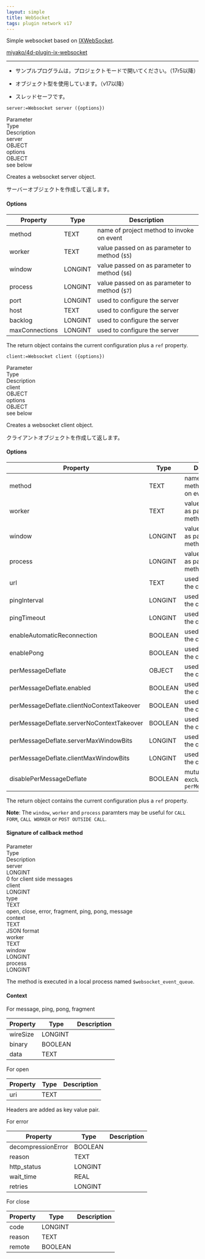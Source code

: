 ```yaml
---
layout: simple
title: WebSocket
tags: plugin network v17
---
```


Simple websocket based on [IXWebSocket](https://github.com/machinezone/IXWebSocket).

<!--more-->

[miyako/4d-plugin-ix-websocket](https://github.com/miyako/4d-plugin-ix-websocket)

---

* サンプルプログラムは，プロジェクトモードで開いてください。（17r5以降）

* オブジェクト型を使用しています。（v17以降）

* スレッドセーフです。

```
server:=Websocket server ({options})
```

<div class="grid">
  <div class="syntax-th cell cell--2">Parameter</div>
  <div class="syntax-th cell cell--2">Type</div>
  <div class="syntax-th cell cell--8">Description</div>
  <div class="syntax-td cell cell--2">server</div>
  <div class="syntax-td cell cell--2">OBJECT</div>
  <div class="syntax-td cell cell--8"></div>  
  <div class="syntax-td cell cell--2">options</div>
  <div class="syntax-td cell cell--2">OBJECT</div>
  <div class="syntax-td cell cell--8">see below</div>   
</div>

Creates a websocket server object.

サーバーオブジェクトを作成して返します。

#### Options

Property|Type|Description
------------|------|----
method|TEXT|name of project method to invoke on event
worker|TEXT|value passed on as parameter to method (``$5``)
window|LONGINT|value passed on as parameter to method (``$6``)
process|LONGINT|value passed on as parameter to method (``$7``)
port|LONGINT|used to configure the server 
host|TEXT|used to configure the server 
backlog|LONGINT|used to configure the server 
maxConnections|LONGINT|used to configure the server 

The return object contains the current configuration plus a ``ref`` property.

```
client:=Websocket client ({options})
```

<div class="grid">
<div class="syntax-th cell cell--2">Parameter</div>
<div class="syntax-th cell cell--2">Type</div>
<div class="syntax-th cell cell--8">Description</div>
<div class="syntax-td cell cell--2">client</div>
<div class="syntax-td cell cell--2">OBJECT</div>
<div class="syntax-td cell cell--8"></div>  
<div class="syntax-td cell cell--2">options</div>
<div class="syntax-td cell cell--2">OBJECT</div>
<div class="syntax-td cell cell--8">see below</div>   
</div>

Creates a websocket client object.

クライアントオブジェクトを作成して返します。

#### Options

Property|Type|Description
------------|------|----
method|TEXT|name of project method to invoke on event
worker|TEXT|value passed on as parameter to method (``$5``)
window|LONGINT|value passed on as parameter to method (``$6``)
process|LONGINT|value passed on as parameter to method (``$7``)
url|TEXT|used to configure the client 
pingInterval|LONGINT|used to configure the client 
pingTimeout|LONGINT|used to configure the client 
enableAutomaticReconnection|BOOLEAN|used to configure the client 
enablePong|BOOLEAN|used to configure the client 
perMessageDeflate|OBJECT|used to configure the client 
perMessageDeflate.enabled|BOOLEAN|used to configure the client 
perMessageDeflate.clientNoContextTakeover|BOOLEAN|used to configure the client 
perMessageDeflate.serverNoContextTakeover|BOOLEAN|used to configure the client 
perMessageDeflate.serverMaxWindowBits|LONGINT|used to configure the client 
perMessageDeflate.clientMaxWindowBits|LONGINT|used to configure the client 
disablePerMessageDeflate|BOOLEAN|mutually excludive with ``perMessageDeflate``

The return object contains the current configuration plus a ``ref`` property.

**Note**: The ``window``, ``worker`` and ``process`` paramters may be useful for ``CALL FORM``,  ``CALL WORKER`` or ``POST OUTSIDE CALL``.

#### Signature of callback method

<div class="grid">
<div class="syntax-th cell cell--2">Parameter</div>
<div class="syntax-th cell cell--2">Type</div>
<div class="syntax-th cell cell--8">Description</div>
<div class="syntax-td cell cell--2">server</div>
<div class="syntax-td cell cell--2">LONGINT</div>
<div class="syntax-td cell cell--8">0 for client side messages</div>  
<div class="syntax-td cell cell--2">client</div>
<div class="syntax-td cell cell--2">LONGINT</div>
<div class="syntax-td cell cell--8"></div>  
<div class="syntax-td cell cell--2">type</div>
<div class="syntax-td cell cell--2">TEXT</div>
<div class="syntax-td cell cell--8">open, close, error, fragment, ping, pong, message</div>   
<div class="syntax-td cell cell--2">context</div>
<div class="syntax-td cell cell--2">TEXT</div>
<div class="syntax-td cell cell--8">JSON format</div>   
<div class="syntax-td cell cell--2">worker</div>
<div class="syntax-td cell cell--2">TEXT</div>
<div class="syntax-td cell cell--8"> </div>   
<div class="syntax-td cell cell--2">window</div>
<div class="syntax-td cell cell--2">LONGINT</div>
<div class="syntax-td cell cell--8"></div>   
<div class="syntax-td cell cell--2">process</div>
<div class="syntax-td cell cell--2">LONGINT</div>
<div class="syntax-td cell cell--8"></div>   
</div>

The method is executed in a local process named ``$websocket_event_queue``. 

#### Context

For message, ping, pong, fragment

Property|Type|Description
------------|------|----
wireSize|LONGINT|
binary|BOOLEAN|
data|TEXT|

For open

Property|Type|Description
------------|------|----
uri|TEXT|

Headers are added as key value pair.

For error

Property|Type|Description
------------|------|----
decompressionError|BOOLEAN|
reason|TEXT|
http_status|LONGINT|
wait_time|REAL|
retries|LONGINT|

For close

Property|Type|Description
------------|------|----
code|LONGINT|
reason|TEXT|
remote|BOOLEAN|

